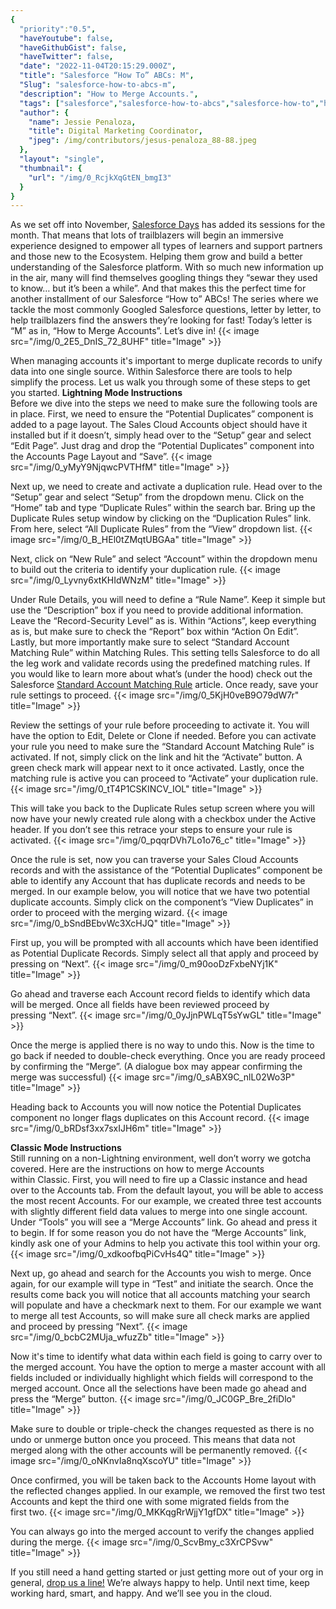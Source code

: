 ```yaml
---
{
  "priority":"0.5",
  "haveYoutube": false,
  "haveGithubGist": false,
  "haveTwitter": false,
  "date": "2022-11-04T20:15:29.000Z",
  "title": "Salesforce “How To” ABCs: M",
  "Slug": "salesforce-how-to-abcs-m",
  "description": "How to Merge Accounts.",
  "tags": ["salesforce","salesforce-how-to-abcs","salesforce-how-to","how-to","salesforce-admin"],
  "author": {
    "name": Jessie Penaloza,
    "title": Digital Marketing Coordinator,
    "jpeg": /img/contributors/jesus-penaloza_88-88.jpeg
  },
  "layout": "single",
  "thumbnail": {
    "url": "/img/0_RcjkXqGtEN_bmgI3"
  }
}
---
```

As we set off into November, [Salesforce Days](https://1.salesforce-partners.com/salesforcedays#/) has added its sessions for the month. That means that lots of trailblazers will begin an immersive experience designed to empower all types of learners and support partners and those new to the Ecosystem. Helping them grow and build a better understanding of the Salesforce platform. With so much new information up in the air, many will find themselves googling things they “sewar they used to know… but it’s been a while”. And that makes this the perfect time for another installment of our Salesforce “How to” ABCs! The series where we tackle the most commonly Googled Salesforce questions, letter by letter, to help trailblazers find the answers they’re looking for fast!
Today’s letter is “M” as in, “How to Merge Accounts”. Let’s dive in!
{{< image src="/img/0_2E5_DnIS_72_8UHF" title="Image" >}}

When managing accounts it&#39;s important to merge duplicate records to unify data into one single source. Within Salesforce there are tools to help simplify the process. Let us walk you through some of these steps to get you started.
<strong>Lightning Mode Instructions<br></strong>Before we dive into the steps we need to make sure the following tools are in place. First, we need to ensure the “Potential Duplicates” component is added to a page layout. The Sales Cloud Accounts object should have it installed but if it doesn’t, simply head over to the “Setup” gear and select “Edit Page”. Just drag and drop the “Potential Duplicates” component into the Accounts Page Layout and “Save”.
{{< image src="/img/0_yMyY9NjqwcPVTHfM" title="Image" >}}

Next up, we need to create and activate a duplication rule. Head over to the “Setup” gear and select “Setup” from the dropdown menu. Click on the “Home” tab and type “Duplicate Rules” within the search bar. Bring up the Duplicate Rules setup window by clicking on the “Duplication Rules” link. From here, select “All Duplicate Rules” from the “View” dropdown list.
{{< image src="/img/0_B_HEl0tZMqtUBGAa" title="Image" >}}

Next, click on “New Rule” and select “Account” within the dropdown menu to build out the criteria to identify your duplication rule.
{{< image src="/img/0_Lyvny6xtKHIdWNzM" title="Image" >}}

Under Rule Details, you will need to define a “Rule Name”. Keep it simple but use the “Description” box if you need to provide additional information. Leave the “Record-Security Level” as is. Within “Actions”, keep everything as is, but make sure to check the “Report” box within “Action On Edit”. Lastly, but more importantly make sure to select “Standard Account Matching Rule” within Matching Rules. This setting tells Salesforce to do all the leg work and validate records using the predefined matching rules. If you would like to learn more about what’s (under the hood) check out the Salesforce [Standard Account Matching Rule](https://help.salesforce.com/s/articleView?id=sf.matching_rules_standard_account_rule.htm&amp;type=5) article. Once ready, save your rule settings to proceed.
{{< image src="/img/0_5KjH0veB9O79dW7r" title="Image" >}}

Review the settings of your rule before proceeding to activate it. You will have the option to Edit, Delete or Clone if needed. Before you can activate your rule you need to make sure the “Standard Account Matching Rule” is activated. If not, simply click on the link and hit the “Activate” button. A green check mark will appear next to it once activated. Lastly, once the matching rule is active you can proceed to “Activate” your duplication rule.
{{< image src="/img/0_tT4P1CSKINCV_IOL" title="Image" >}}

This will take you back to the Duplicate Rules setup screen where you will now have your newly created rule along with a checkbox under the Active header. If you don’t see this retrace your steps to ensure your rule is activated.
{{< image src="/img/0_pqqrDVh7Lo1o76_c" title="Image" >}}

Once the rule is set, now you can traverse your Sales Cloud Accounts records and with the assistance of the “Potential Duplicates” component be able to identify any Account that has duplicate records and needs to be merged. In our example below, you will notice that we have two potential duplicate accounts. Simply click on the component’s “View Duplicates” in order to proceed with the merging wizard.
{{< image src="/img/0_bSndBEbvWc3XcHJQ" title="Image" >}}

First up, you will be prompted with all accounts which have been identified as Potential Duplicate Records. Simply select all that apply and proceed by pressing on “Next”.
{{< image src="/img/0_m90ooDzFxbeNYj1K" title="Image" >}}

Go ahead and traverse each Account record fields to identify which data will be merged. Once all fields have been reviewed proceed by pressing “Next”.
{{< image src="/img/0_0yJjnPWLqT5sYwGL" title="Image" >}}

Once the merge is applied there is no way to undo this. Now is the time to go back if needed to double-check everything. Once you are ready proceed by confirming the “Merge”. (A dialogue box may appear confirming the merge was successful)
{{< image src="/img/0_sABX9C_nlL02Wo3P" title="Image" >}}

Heading back to Accounts you will now notice the Potential Duplicates component no longer flags duplicates on this Account record.
{{< image src="/img/0_bRDsf3xx7sxIJH6m" title="Image" >}}

<strong>Classic Mode Instructions<br></strong>Still running on a non-Lightning environment, well don’t worry we gotcha covered. Here are the instructions on how to merge Accounts within Classic.
First, you will need to fire up a Classic instance and head over to the Accounts tab. From the default layout, you will be able to access the most recent Accounts. For our example, we created three test accounts with slightly different field data values to merge into one single account. Under “Tools” you will see a “Merge Accounts” link. Go ahead and press it to begin.
If for some reason you do not have the “Merge Accounts” link, kindly ask one of your Admins to help you activate this tool within your org.
{{< image src="/img/0_xdkoofbqPiCvHs4Q" title="Image" >}}

Next up, go ahead and search for the Accounts you wish to merge. Once again, for our example will type in “Test” and initiate the search. Once the results come back you will notice that all accounts matching your search will populate and have a checkmark next to them. For our example we want to merge all test Accounts, so will make sure all check marks are applied and proceed by pressing “Next”.
{{< image src="/img/0_bcbC2MUja_wfuzZb" title="Image" >}}

Now it&#39;s time to identify what data within each field is going to carry over to the merged account. You have the option to merge a master account with all fields included or individually highlight which fields will correspond to the merged account. Once all the selections have been made go ahead and press the “Merge” button.
{{< image src="/img/0_JC0GP_Bre_2fiDlo" title="Image" >}}

Make sure to double or triple-check the changes requested as there is no undo or unmerge button once you proceed. This means that data not merged along with the other accounts will be permanently removed.
{{< image src="/img/0_oNKnvIa8nqXscoYU" title="Image" >}}

Once confirmed, you will be taken back to the Accounts Home layout with the reflected changes applied. In our example, we removed the first two test Accounts and kept the third one with some migrated fields from the first two.
{{< image src="/img/0_MKKqgRrWjjY1gfDX" title="Image" >}}

You can always go into the merged account to verify the changes applied during the merge.
{{< image src="/img/0_ScvBmy_c3XrCPSvw" title="Image" >}}

If you still need a hand getting started or just getting more out of your org in general, [drop us a line!](https://appexchange.salesforce.com/appxConsultingListingDetail?listingId=a0N30000001gF9jEAE) We’re always happy to help.
Until next time, keep working hard, smart, and happy. And we’ll see you in the cloud.
